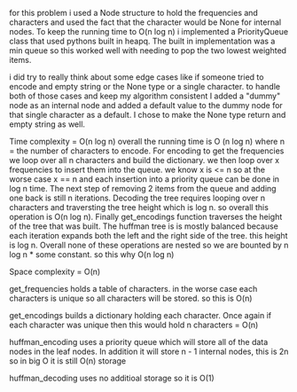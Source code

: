 

for this problem i used a Node structure to hold the frequencies and characters
and used the fact that the character would be None for internal nodes. To keep 
the running time to O(n log n) i implemented a PriorityQueue class that used
pythons built in heapq. The built in implementation was a min queue so this
worked well with needing to pop the two lowest weighted items.

i did try to really think about some edge cases like if someone tried to encode
and empty string or the None type or a single character. to handle both of those cases and keep my 
algorithm consistent I added a "dummy" node as an internal node and added
a default value to the dummy node for that single character as a default.
I chose to make the None type return and empty string as well.

Time complexity = O(n log n)
overall the running time is O (n log n) where n = the number of characters to
encode. For encoding to get the frequencies we loop over all n characters and
build the dictionary. we then loop over x frequencies to insert them into the
queue. we know x is <= n so at the worse case x == n and each insertion into 
a priority queue can be done in log n time. The next step of removing 2 items
from the queue and adding one back is still n iterations. Decoding the tree
requires looping over n characters and traversting the tree height which is
log n. so overall this operation is O(n log n).  Finally get_encodings
function traverses the height of the tree that was built. The huffman tree is
is mostly balanced because each iteration expands both the left and the right 
side of the tree. this height is log n. Overall none of these operations are 
nested so we are bounted by n log n * some constant. so this why O(n log n)


Space complexity = O(n)

get_frequencies holds a table of characters. in the worse case each characters
is unique so all characters will be stored.
so this is O(n)

get_encodings builds a dictionary holding each character. Once again if each 
character was unique then this would hold n characters = O(n)

huffman_encoding uses a priority queue which will store all of the data nodes
in the leaf nodes. In addition it will store n - 1 internal nodes, this is 2n
so in big O it is still O(n) storage

huffman_decoding uses no additioal storage so it is O(1)
